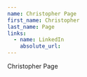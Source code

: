 ```yaml
---
name: Christopher Page
first_name: Christopher
last_name: Page
links:
  - name: LinkedIn
    absolute_url: 
---
```

Christopher Page
